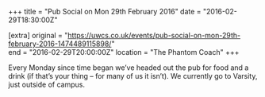 +++
title = "Pub Social on Mon 29th February 2016"
date = "2016-02-29T18:30:00Z"

[extra]
original = "https://uwcs.co.uk/events/pub-social-on-mon-29th-february-2016-1474489115898/"    
end = "2016-02-29T20:00:00Z"
location = "The Phantom Coach"
+++

Every Monday since time began we’ve headed out the pub for food and a drink (if that’s your thing – for many of us it isn’t). We currently go to Varsity, just outside of campus.

